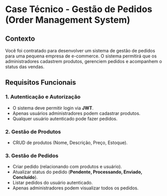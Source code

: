 # **Case Técnico - Gestão de Pedidos (Order Management System)**  

## **Contexto**  
Você foi contratado para desenvolver um sistema de gestão de pedidos para uma pequena empresa de e-commerce. O sistema permitirá que os administradores cadastrem produtos, gerenciem pedidos e acompanhem o status das vendas.  

## **Requisitos Funcionais**  
### 1. **Autenticação e Autorização**  
- O sistema deve permitir login via **JWT**.  
- Apenas usuários administradores podem cadastrar produtos.  
- Qualquer usuário autenticado pode fazer pedidos.  

### 2. **Gestão de Produtos**  
- CRUD de produtos (Nome, Descrição, Preço, Estoque).  

### 3. **Gestão de Pedidos**  
- Criar pedido (relacionando com produtos e usuário).  
- Atualizar status do pedido (**Pendente, Processando, Enviado, Concluído**).  
- Listar pedidos do usuário autenticado.  
- Apenas administradores podem visualizar todos os pedidos.
